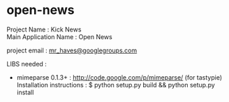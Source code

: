 open-news
=========

Project Name : Kick News  
Main Application Name : Open News

project email : mr_haves@googlegroups.com


LIBS needed :
- mimeparse 0.1.3+ : http://code.google.com/p/mimeparse/ (for tastypie)
Installation instructions :
$ python setup.py build && python setup.py install